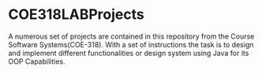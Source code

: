 # COE318LABProjects
A numerous set of projects are contained in this repository from the Course Software Systems(COE-318). With a set of instructions the task is to design and implement different functionalities or design system using Java for its OOP Capabilities.  
